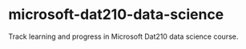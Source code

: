 # microsoft-dat210-data-science
Track learning and progress in Microsoft Dat210 data science course.
